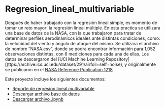 # Regresion_lineal_multivariable
Después de haber trabajado con la regresión lineal simple, es momento de tomar un reto mayor: 
la regresión lineal múltiple. En esta practica se utilizara una base de datos de la NASA, con la 
que trabajaron para tratar de determinar perfiles aerodinámicos ideales ante distintas 
condiciones, como: la velocidad del viento y ángulo de ataque del mismo.
Se utilizara el archivo de nombre “NASA.csv”, donde se podra encontrar información para
1,052 observaciones distintas, con 6 mediciones para cada una de ellas. Los datos se
descargaron del [UCI Machine Learning Repository][(ttps://archive.ics.uci.edu/dataset/291/airfoil+self+noise), y originalmente se publicaron en el [NASA
Reference Publication 1218](https://ntrs.nasa.gov/api/citations/19890016302/downloads/19890016302.pdf)

Este proyecto incluye los siguientes documentos:
- [Reporte de regresion lineal multivariable](https://github.com/hectorcamachoz/Regresion_lineal_multivariable/blob/main/A1_3_594557.html)
- [Descargar archivo base de datos](https://github.com/hectorcamachoz/Regresion_lineal_multivariable/blob/main/NASA.csv)
- [Descargar archivo .ipynb](https://github.com/hectorcamachoz/Regresion_lineal_multivariable/blob/main/A1_3_594557.ipynb)

